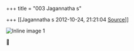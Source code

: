 +++
title = "003 Jagannatha s"

+++
[[Jagannatha s	2012-10-24, 21:21:04 [Source](https://groups.google.com/g/bvparishat/c/Y4h92d1vt4E)]]



![Inline image 1](https://groups.google.com/group/bvparishat/attach/c0fd3c1676c17cf8/image.png?part=0.1)



